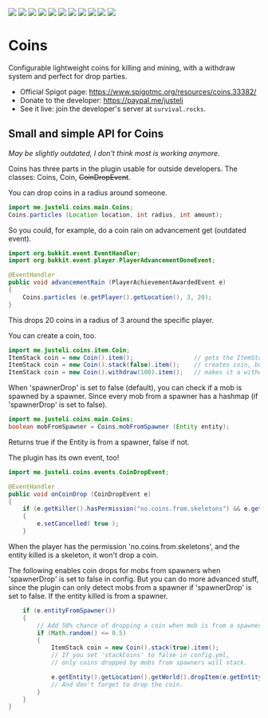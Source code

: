 ![](https://img.shields.io/bstats/players/831?style=flat-square)
![](https://img.shields.io/bstats/servers/831?style=flat-square)
![](https://img.shields.io/spiget/download-size/33382?style=flat-square)
![](https://img.shields.io/spiget/downloads/33382?style=flat-square)
![](https://img.shields.io/spiget/rating/33382?style=flat-square)
![](https://img.shields.io/github/v/release/JustEli/Coins?style=flat-square)
![](https://img.shields.io/github/commit-activity/m/JustEli/Coins?style=flat-square)
![](https://img.shields.io/github/contributors/JustEli/Coins?style=flat-square)
![](https://img.shields.io/github/last-commit/JustEli/Coins/master?style=flat-square)
![](https://img.shields.io/github/issues-raw/JustEli/Coins?style=flat-square)
![](https://img.shields.io/github/issues-closed-raw/JustEli/Coins?style=flat-square)

# Coins
Configurable lightweight coins for killing and mining, with a withdraw system and perfect for drop parties.
- Official Spigot page: https://www.spigotmc.org/resources/coins.33382/
- Donate to the developer: https://paypal.me/justeli
- See it live: join the developer's server at `survival.rocks`.


## Small and simple API for Coins
*May be slightly outdated, I don't think most is working anymore.*

Coins has three parts in the plugin usable for outside developers. The classes: Coins, Coin, ~~CoinDropEvent~~. 

You can drop coins in a radius around someone.
```java
import me.justeli.coins.main.Coins;
Coins.particles (Location location, int radius, int amount);
```

So you could, for example, do a coin rain on advancement get (outdated event).
```java
import org.bukkit.event.EventHandler;
import org.bukkit.event.player.PlayerAdvancementDoneEvent;

@EventHandler
public void advancementRain (PlayerAchievementAwardedEvent e)
{
    Coins.particles (e.getPlayer().getLocation(), 3, 20);
}
```
This drops 20 coins in a radius of 3 around the specific player.

You can create a coin, too.
```java
import me.justeli.coins.item.Coin;
ItemStack coin = new Coin().item();                 // gets the ItemStack of one coin
ItemStack coin = new Coin().stack(false).item();    // creates coin, but not stackable
ItemStack coin = new Coin().withdraw(100).item();   // makes it a withdrawn coin
```

When 'spawnerDrop' is set to false (default), you can check if a mob is spawned by a spawner. Since every mob from a spawner has a hashmap (if 'spawnerDrop' is set to false).
```java
import me.justeli.coins.main.Coins;
boolean mobFromSpawner = Coins.mobFromSpawner (Entity entity);
```
Returns true if the Entity is from a spawner, false if not.

The plugin has its own event, too!
```java
import me.justeli.coins.events.CoinDropEvent;

@EventHandler
public void onCoinDrop (CoinDropEvent e)
{
    if (e.getKiller().hasPermission("no.coins.from.skeletons") && e.getEntityType().equals(EntityType.SKELETON))
    {
        e.setCancelled( true );
    }
```
When the player has the permission 'no.coins.from.skeletons', and the entity killed is a skeleton, it won't drop a coin.

The following enables coin drops for mobs from spawners when 'spawnerDrop' is set to false in config. But you can do more advanced stuff, since the plugin can only detect mobs from a spawner if 'spawnerDrop' is set to false. If the entity killed is from a spawner.
```java
    if (e.entityFromSpawner())
    {
        // Add 50% chance of dropping a coin when mob is from a spawner.
        if (Math.random() <= 0.5)
        {
            ItemStack coin = new Coin().stack(true).item();
            // If you set 'stackCoins' to false in config.yml,
            // only coins dropped by mobs from spawners will stack.

            e.getEntity().getLocation().getWorld().dropItem(e.getEntity().getLocation(), coin);
            // And don't forget to drop the coin.
        }
    }
}
```
